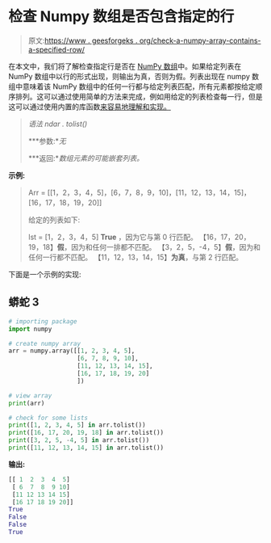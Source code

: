 # 检查 Numpy 数组是否包含指定的行

> 原文:[https://www . geesforgeks . org/check-a-numpy-array-contains-a-specified-row/](https://www.geeksforgeeks.org/check-whether-a-numpy-array-contains-a-specified-row/)

在本文中，我们将了解检查指定行是否在 [NumPy 数组](https://www.geeksforgeeks.org/python-numpy/#:~:text=Array%20in%20Numpy%20is%20a,a%20tuple%20of%20positive%20integers.&text=An%20array%20class%20in%20Numpy,by%20using%20nested%20Python%20Lists.)中。如果给定列表在 NumPy 数组中以行的形式出现，则输出为真，否则为假。列表出现在 numpy 数组中意味着该 NumPy 数组中的任何一行都与给定列表匹配，所有元素都按给定顺序排列。这可以通过使用简单的方法来完成，例如用给定的列表检查每一行，但是这可以通过使用内置的库函数[来容易地理解和实现。](https://www.geeksforgeeks.org/python-numpy-ndarray-tolist/)

> *语法 ndar . tolist()*
> 
> ***参数:**无*
> 
> ***返回:**数组元素的可能嵌套列表。*

**示例:**

> Arr = [[1，2，3，4，5]，[6，7，8，9，10]，[11，12，13，14，15]，[16，17，18，19，20]]
> 
> 给定的列表如下:
> 
> lst = [1，2，3，4，5] **True** ，因为它与第 0 行匹配。
> 【16，17，20，19，18】**假**，因为和任何一排都不匹配。
> 【3，2，5，-4，5】**假**，因为和任何一行都不匹配。
> 【11，12，13，14，15】**为真**，与第 2 行匹配。

下面是一个示例的实现:

## 蟒蛇 3

```py
# importing package
import numpy

# create numpy array
arr = numpy.array([[1, 2, 3, 4, 5],
                   [6, 7, 8, 9, 10],
                   [11, 12, 13, 14, 15],
                   [16, 17, 18, 19, 20]
                   ])

# view array
print(arr)

# check for some lists
print([1, 2, 3, 4, 5] in arr.tolist())
print([16, 17, 20, 19, 18] in arr.tolist())
print([3, 2, 5, -4, 5] in arr.tolist())
print([11, 12, 13, 14, 15] in arr.tolist())
```

**输出:**

```py
[[ 1  2  3  4  5]
 [ 6  7  8  9 10]
 [11 12 13 14 15]
 [16 17 18 19 20]]
True
False
False
True

```